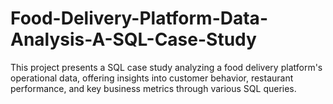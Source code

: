 # Food-Delivery-Platform-Data-Analysis-A-SQL-Case-Study
This project presents a SQL case study analyzing a food delivery platform's operational data, offering insights into customer behavior, restaurant performance, and key business metrics through various SQL queries.
